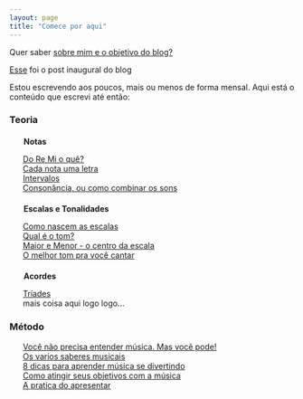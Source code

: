 ```yaml
---
layout: page
title: "Comece por aqui"
---
```


<style type="text/css" media="screen">
  li {
     list-style-type: none;
  }
  h4 {
    margin:20px 0 10px 25px;
  }
</style>

Quer saber [sobre mim e o objetivo do blog?](about.html)

[Esse](2013-01-15-qual-e-a-sua-dificuldade-em-aprender-musica.html) foi o post inaugural do blog

Estou escrevendo aos poucos, mais ou menos de forma mensal. Aqui está o conteúdo que escrevi até então:


### Teoria

#### Notas
* [Do Re Mi o quê?](2013-02-18-do-re-mi-o-que.html)
* [Cada nota uma letra](2013-02-26-cada-nota-uma-letra.html)
* [Intervalos](2013-05-16-Intervalos.html)
* [Consonância, ou como combinar os sons](2014-01-11-consonancia-como-combinar-os-sons.html)
    
#### Escalas e Tonalidades
* [Como nascem as escalas](2013-03-07-como-nascem-as-escalas.html)
* [Qual é o tom?](2013-03-17-qual-e-o-tom.html)
* [Maior e Menor - o centro da escala](2013-04-01-maior-menor-o-centro-da-escala.html)
* [O melhor tom pra você cantar](2013-04-07-o-melhor-tom.html)
    
#### Acordes
* [Tríades](2014-05-11-formacao-de-acordes.html)
* mais coisa aqui logo logo...


### Método
* [Você não precisa entender música. Mas você pode!](2013-01-29-voce-nao-precisa-entender-musica-mas-voce-pode.html)
* [Os varios saberes musicais](2013-02-04-os-varios-saberes-musicais.html)
* [8 dicas para aprender música se divertindo](2013-04-27-8-dicas-para-aprender-musica-se-divertindo.html)
* [Como atingir seus objetivos com a música](2013-07-21-como-atingir-seus-objetivos-com-a-musica.html)
* [A pratica do apresentar](2014-06-01-a-pratica-do-apresentar.html)













